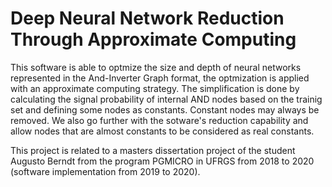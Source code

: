 # Deep Neural Network Reduction Through Approximate Computing

This software is able to optmize the size and depth of neural networks represented in the And-Inverter Graph format, the optmization is applied with an approximate computing strategy. The simplification is done by calculating the signal probability of internal AND nodes based on the trainig set and defining some nodes as constants. Constant nodes may always be removed. We also go further with the sotware's reduction capability and allow nodes that are almost constants to be considered as real constants.

This project is related to a masters dissertation project of the student Augusto Berndt from the program PGMICRO in UFRGS from 2018 to 2020 (software implementation from 2019 to 2020).
